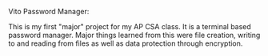 Vito Password Manager:

This is my first "major" project for my AP CSA class.
It is a terminal based password manager.
Major things learned from this were file creation,
writing to and reading from files as well as data protection
through encryption.
